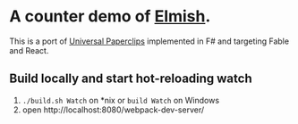 A counter demo of [Elmish](https://github.com/fable-compiler/fable-elmish).
========

This is a port of [Universal Paperclips](https://www.decisionproblem.com/paperclips/) implemented in F# and targeting Fable and React.


<!-- ## Live sample -->
<!-- The sample is live and you can try it [here](https://fable-elmish.github.io/sample-react-counter). -->

## Build locally and start hot-reloading watch
1. `./build.sh Watch` on *nix or `build Watch` on Windows
2. open http://localhost:8080/webpack-dev-server/
